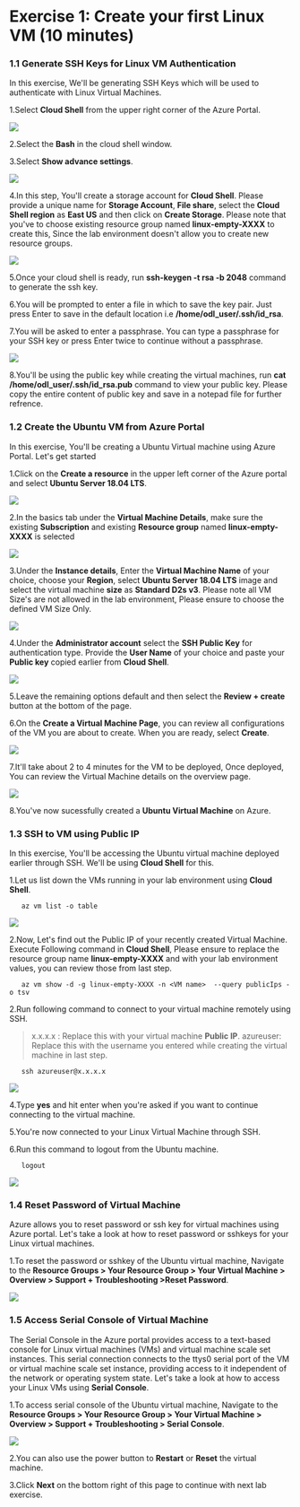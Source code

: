 # Exercise 1: Create your first Linux VM (10 minutes)

### 1.1 Generate SSH Keys for Linux VM Authentication

In this exercise, We'll be generating SSH Keys which will be used to authenticate with Linux Virtual Machines. 

1.Select  **Cloud Shell** from the upper right corner of the Azure Portal.

   ![](images/azureclisign.png)
   
2.Select the **Bash** in the cloud shell window.

3.Select **Show advance settings**. 

  <kbd> ![](images/linux3.png) </kbd>

4.In this step, You'll create a storage account for **Cloud Shell**.  Please provide a unique name for **Storage Account**, **File share**, select the **Cloud Shell region** as **East US** and then click on **Create Storage**. Please note that you've to choose existing resource group named **linux-empty-XXXX** to create this, Since the lab environment doesn't allow you to create new resource groups. 

   ![](images/newstorage.png)

5.Once your cloud shell is ready, run **ssh-keygen -t rsa -b 2048** command to generate the ssh key.

6.You will be prompted to enter a file in which to save the key pair. Just press Enter to save in the default location i.e **/home/odl_user/.ssh/id_rsa**.

7.You will be asked to enter a passphrase. You can type a passphrase for your SSH key or press Enter twice to continue without a passphrase.

   ![](images/newssh.png)

8.You'll be using the public key while creating the virtual machines, run  **cat /home/odl_user/.ssh/id_rsa.pub** command to view your public key. Please copy the entire content of public key and save in a notepad file for further refrence. 

### 1.2 Create the Ubuntu VM from Azure Portal
In this exercise, You'll be creating a Ubuntu Virtual machine using Azure Portal. Let's get started

1.Click on the **Create a resource** in the upper left corner of the Azure portal and select **Ubuntu Server 18.04 LTS**.

   ![](images/ubuntunew.png)
   
2.In the basics tab under the **Virtual Machine Details**, make sure the existing **Subscription** and existing  **Resource group** named **linux-empty-XXXX** is selected

   ![](images/suscription.png)
   
3.Under the **Instance details**, Enter the **Virtual Machine Name** of your choice, choose your **Region**, select **Ubuntu Server 18.04 LTS** image and select the virtual machine **size** as **Standard D2s v3**. Please note all VM Size's are not allowed in the lab environment, Please ensure to choose the defined VM Size Only.
   
   ![](images/vmname.png)
   
4.Under the **Administrator account** select the **SSH Public Key** for authentication type. Provide the **User Name** of your choice and paste your **Public key** copied earlier from **Cloud Shell**.

   ![](images/sshselcet.png)

5.Leave the remaining options default and then select the **Review + create** button at the bottom of the page.

6.On the **Create a Virtual Machine Page**, you can review all configurations of the VM you are about to create. When you are ready, select **Create**.

   ![](images/validation.png)
   
7.It'll take about 2 to 4 minutes for the VM to be deployed, Once deployed, You can review the Virtual Machine details on the overview page. 

   ![](images/overview.png)
   
   
8.You've now sucessfully created a **Ubuntu Virtual Machine** on Azure. 

### 1.3 SSH to VM using Public IP

In this exercise, You'll be accessing the Ubuntu virtual machine deployed earlier through SSH. We'll be using **Cloud Shell** for this.

1.Let us list down the VMs running in your lab environment using **Cloud Shell**.

       az vm list -o table
       
   
   ![](images/linux4.png)
   
2.Now, Let's find out the Public IP of your recently created Virtual Machine. Execute Following command in **Cloud Shell**, Please ensure to replace the resource group name **linux-empty-XXXX** and **<VM Name>** with your lab environment values, you can review those from last step.

       az vm show -d -g linux-empty-XXXX -n <VM name>  --query publicIps -o tsv

2.Run following command to connect to your virtual machine remotely using SSH. 

   > x.x.x.x : Replace this with your virtual machine **Public IP**.
   > azureuser: Replace this with the username you entered while creating the virtual machine in last step. 

       ssh azureuser@x.x.x.x
          
   ![](images/newsshvm.png)
    
4.Type **yes** and hit enter when you're asked if you want to continue connecting to the virtual machine. 

5.You're now connected to your Linux Virtual Machine through SSH. 
    
6.Run this command to logout from the Ubuntu machine.

       logout

   ![](images/logout.png) 

### 1.4 Reset Password of Virtual Machine
Azure allows you to reset password or ssh key for virtual machines using Azure portal. Let's take a look at how to reset password or sshkeys for your Linux virtual machines. 

1.To reset the password or sshkey of the Ubuntu virtual machine, Navigate to the **Resource Groups > Your Resource Group > Your Virtual Machine > Overview > Support + Troubleshooting >Reset Password**.

   ![](images/resetp.png)

### 1.5 Access Serial Console of Virtual Machine
The Serial Console in the Azure portal provides access to a text-based console for Linux virtual machines (VMs) and virtual machine scale set instances. This serial connection connects to the ttys0 serial port of the VM or virtual machine scale set instance, providing access to it independent of the network or operating system state. Let's take a look at how to access your Linux VMs using **Serial Console**. 

1.To access serial console of the Ubuntu virtual machine, Navigate to the **Resource Groups > Your Resource Group > Your Virtual Machine > Overview > Support + Troubleshooting > Serial Console**.

   ![](images/serialconsole.png)

2.You can also use the power button to **Restart** or **Reset** the virtual machine.

3.Click **Next** on the bottom right of this page to continue with next lab exercise.
